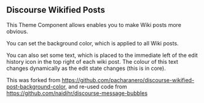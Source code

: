 ## Discourse Wikified Posts

This Theme Component allows enables you to make Wiki posts more obvious.

You can set the background color, which is applied to all Wiki posts.

You can also set some text, which is placed to the immediate left of the edit history icon in the top right of each wiki post. The colour of this text changes dynamically as the edit state changes (this is in core).

This was forked from https://github.com/pacharanero/discourse-wikified-post-background-color, and re-used code from https://github.com/naidihr/discourse-message-bubbles
